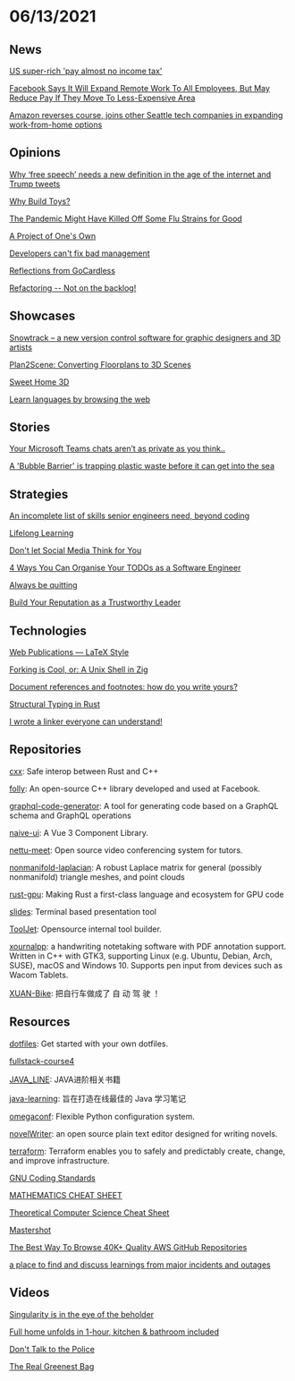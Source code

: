 # 06/13/2021

## News
[US super-rich 'pay almost no income tax'](https://www.bbc.com/news/business-57383869)

[Facebook Says It Will Expand Remote Work To All Employees, But May Reduce Pay If They Move To Less-Expensive Area](https://www.bloomberg.com/news/articles/2021-06-09/facebook-says-it-will-expand-remote-work-to-all-employees)

[Amazon reverses course, joins other Seattle tech companies in expanding work-from-home options](https://mynorthwest.com/2960761/amazon-offering-flexible-work-from-home-options-seattle-tech-companies/)

## Opinions
[Why ‘free speech’ needs a new definition in the age of the internet and Trump tweets](https://theconversation.com/why-free-speech-needs-a-new-definition-in-the-age-of-the-internet-and-trump-tweets-152919)

[Why Build Toys?](https://www.ycombinator.com/library/3U-why-build-toys)

[The Pandemic Might Have Killed Off Some Flu Strains for Good](https://gizmodo.com/the-pandemic-might-have-killed-off-some-flu-strains-for-1847033924)

[A Project of One's Own](http://paulgraham.com/own.html)

[Developers can't fix bad management](https://iism.org/article/developers-can-t-fix-bad-management-57)

[Reflections from GoCardless](https://paprikati.github.io/2021/06/10/leaving-gocardless.html)

[Refactoring -- Not on the backlog!](https://ronjeffries.com/xprog/articles/refactoring-not-on-the-backlog/)

## Showcases
[Snowtrack – a new version control software for graphic designers and 3D artists](https://snowtrack.io/)

[Plan2Scene: Converting Floorplans to 3D Scenes](https://3dlg-hcvc.github.io/plan2scene/)

[Sweet Home 3D](http://www.sweethome3d.com/)

[Learn languages by browsing the web](https://www.fluent.co/)

## Stories
[Your Microsoft Teams chats aren’t as private as you think..](https://infinitelogins.com/2021/06/06/your-microsoft-teams-chats-arent-as-private-as-you-think/)

[A 'Bubble Barrier' is trapping plastic waste before it can get into the sea](https://edition.cnn.com/2021/06/08/europe/bubble-barrier-sea-c2e-spc-intl/index.html)

## Strategies
[An incomplete list of skills senior engineers need, beyond coding](https://skamille.medium.com/an-incomplete-list-of-skills-senior-engineers-need-beyond-coding-8ed4a521b29f)

[Lifelong Learning](https://sahilbloom.substack.com/p/lifelong-learning)

[Don't let Social Media Think for You](https://www.disgustinglyoptimistic.com/post/don-t-let-social-media-think-for-you)

[4 Ways You Can Organise Your TODOs as a Software Engineer](https://medium.com/agileinsider/4-ways-you-can-organise-your-todos-as-a-software-engineer-2bf2901ee503)

[Always be quitting](https://jmmv.dev/2021/04/always-be-quitting.html)

[Build Your Reputation as a Trustworthy Leader](https://hbr.org/2021/06/build-your-reputation-as-a-trustworthy-leader)

## Technologies
[Web Publications — LaTeX Style](https://goessner.github.io/mdmath/publication.html)

[Forking is Cool, or: A Unix Shell in Zig](http://ratfactor.com/zig/forking-is-cool)

[Document references and footnotes: how do you write yours?](https://design102.blog.gov.uk/2021/05/28/document-references-and-footnotes-how-do-you-write-yours/)

[Structural Typing in Rust](https://beachape.com/blog/2021/05/25/structural-typing-in-rust/)

[I wrote a linker everyone can understand!](https://briancallahan.net/blog/20210609.html)

## Repositories
[cxx](https://github.com/dtolnay/cxx): Safe interop between Rust and C++

[folly](https://github.com/facebook/folly): An open-source C++ library developed and used at Facebook.

[graphql-code-generator](https://github.com/dotansimha/graphql-code-generator): A tool for generating code based on a GraphQL schema and GraphQL operations

[naive-ui](https://github.com/TuSimple/naive-ui): A Vue 3 Component Library.

[nettu-meet](https://github.com/fmeringdal/nettu-meet): Open source video conferencing system for tutors.

[nonmanifold-laplacian](https://github.com/nmwsharp/nonmanifold-laplacian): A robust Laplace matrix for general (possibly nonmanifold) triangle meshes, and point clouds

[rust-gpu](https://github.com/EmbarkStudios/rust-gpu): Making Rust a first-class language and ecosystem for GPU code

[slides](https://github.com/maaslalani/slides): Terminal based presentation tool

[ToolJet](https://github.com/ToolJet/ToolJet): Opensource internal tool builder.

[xournalpp](https://github.com/xournalpp/xournalpp): a handwriting notetaking software with PDF annotation support. Written in C++ with GTK3, supporting Linux (e.g. Ubuntu, Debian, Arch, SUSE), macOS and Windows 10. Supports pen input from devices such as Wacom Tablets.

[XUAN-Bike](https://github.com/peng-zhihui/XUAN-Bike): 把自行车做成了 自 动 驾 驶 ！

## Resources
[dotfiles](https://github.com/driesvints/dotfiles): Get started with your own dotfiles.

[fullstack-course4](https://github.com/jhu-ep-coursera/fullstack-course4)

[JAVA_LINE](https://github.com/singgel/JAVA_LINE): JAVA进阶相关书籍

[java-learning](https://github.com/brianway/java-learning): 旨在打造在线最佳的 Java 学习笔记

[omegaconf](https://github.com/omry/omegaconf): Flexible Python configuration system.

[novelWriter](https://github.com/vkbo/novelWriter): an open source plain text editor designed for writing novels.

[terraform](https://github.com/hashicorp/terraform): Terraform enables you to safely and predictably create, change, and improve infrastructure.

[GNU Coding Standards](https://www.gnu.org/prep/standards/standards.html)

[MATHEMATICS CHEAT SHEET](https://ourway.keybase.pub/mathematics_cheat_sheet.pdf)

[Theoretical Computer Science Cheat Sheet](https://www.tug.org/texshowcase/cheat.pdf)

[Mastershot](https://mastershot.app/)

[The Best Way To Browse 40K+ Quality AWS GitHub Repositories](https://app.polymersearch.com/discover/aws)

[a place to find and discuss learnings from major incidents and outages](https://postmortem.io/)

## Videos
[Singularity is in the eye of the beholder](https://wandb.ai/wandb_fc/gradient-dissent/reports/Peter-Norvig-Google-s-Director-of-Research-Singularity-is-in-the-eye-of-the-beholder--Vmlldzo2MTYwNjk?galleryTag=gradient-dissent)

[Full home unfolds in 1-hour, kitchen & bathroom included](https://www.youtube.com/watch?v=_W2YDxVi02I)

[Don't Talk to the Police](https://www.youtube.com/watch?v=d-7o9xYp7eE&t=4s)

[The Real Greenest Bag](https://www.youtube.com/watch?v=JvzvM9tf5s0)
